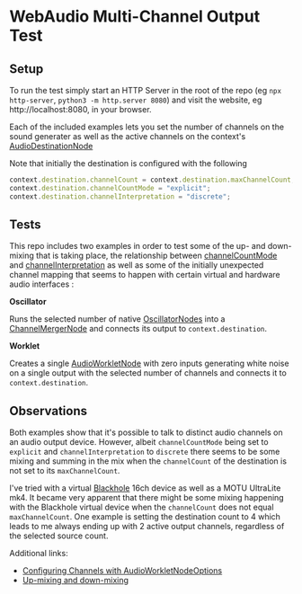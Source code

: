 # WebAudio Multi-Channel Output Test

## Setup

To run the test simply start an HTTP Server in the root of the repo (eg `npx http-server`, `python3 -m http.server 8080`) and visit the website, eg http://localhost:8080,  in your browser.

Each of the included examples lets you set the number of channels on the sound generater as well as the active channels on the context's [AudioDestinationNode](https://developer.mozilla.org/en-US/docs/Web/API/AudioDestinationNode)

Note that initially the destination is configured with the following

```js
context.destination.channelCount = context.destination.maxChannelCount; // Set to the maximum amount of channels available
context.destination.channelCountMode = "explicit";
context.destination.channelInterpretation = "discrete";
```

## Tests

This repo includes two examples in order to test some of the up- and down-mixing that is taking place, the relationship between [channelCountMode](https://developer.mozilla.org/en-US/docs/Web/API/AudioNode/channelCountMode) and [channelInterpretation](https://developer.mozilla.org/en-US/docs/Web/API/AudioNode/channelInterpretation) as well as some of the initially unexpected channel mapping that seems to happen with certain virtual and hardware audio interfaces :

**Oscillator**

Runs the selected number of native [OscillatorNodes](https://developer.mozilla.org/en-US/docs/Web/API/OscillatorNode) into a [ChannelMergerNode](https://developer.mozilla.org/en-US/docs/Web/API/ChannelMergerNode) and connects its output to `context.destination`.

**Worklet**

Creates a single [AudioWorkletNode](https://developer.mozilla.org/en-US/docs/Web/API/AudioWorkletNode) with zero inputs generating white noise on a single output with the selected number of channels and connects it to `context.destination`.

## Observations

Both examples show that it's possible to talk to distinct audio channels on an audio output device. However, albeit `channelCountMode` being set to `explicit` and `channelInterpretation` to `discrete` there seems to be some mixing and summing in the mix when the `channelCount` of the destination is not set to its `maxChannelCount`.

I've tried with a virtual [Blackhole](https://github.com/ExistentialAudio/BlackHole) 16ch device as well as a MOTU UltraLite mk4. It became very apparent that there might be some mixing happening with the Blackhole virtual device when the `channelCount` does not equal `maxChannelCount`. One example is setting the destination count to 4 which leads to me always ending up with 2 active output channels, regardless of the selected source count.

Additional links:

* [Configuring Channels with AudioWorkletNodeOptions](https://www.w3.org/TR/webaudio/#configuring-channels-with-audioworkletnodeoptions)
* [Up-mixing and down-mixing](https://developer.mozilla.org/en-US/docs/Web/API/Web_Audio_API/Basic_concepts_behind_Web_Audio_API#up-mixing_and_down-mixing)

